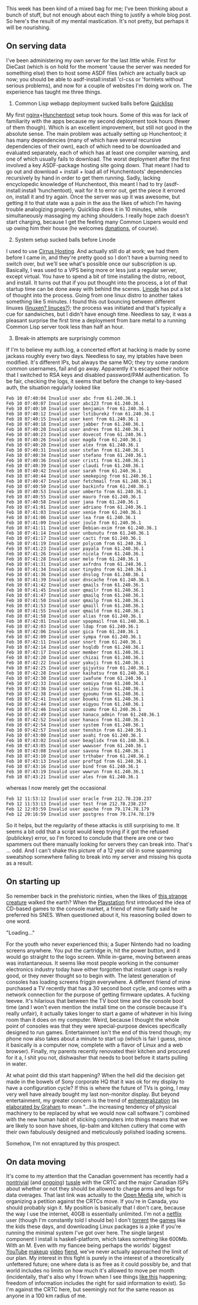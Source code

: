 This week has been kind of a mixed bag for me; I've been thinking about a bunch of stuff, but not enough about each thing to justify a whole blog post. So here's the result of my mental mastication. It's not pretty, but perhaps it will be nourishing.

## On serving data

I've been administering my own server for the last little while. First for DieCast (which is on hold for the moment 'cause the server was needed for something else) then to host some ASDF files (which are actually back up now; you should be able to asdf-install:install 'cl-css or 'formlets without serious problems), and now for a couple of websites I'm doing work on. The experience has taught me three things.

1. Common Lisp webapp deployment sucked balls before [Quicklisp](http://www.quicklisp.org/beta/)

My first [nginx](http://nginx.org/en/)+[Hunchentoot](http://weitz.de/hunchentoot/) setup took hours. Some of this was for lack of familiarity with the apps because my second deployment took hours (fewer of them though). Which is an excellent improvement, but still not good in the absolute sense. The main problem was actually setting up Hunchentoot; it has many dependencies (many of which have several recursive dependencies of their own), each of which need to be downloaded and evaluated separately, each of which has at least one compiler warning, and one of which usually fails to download. The worst deployment after the first involved a key ASDF-package hosting site going down. That meant I had to go out and download + install + load all of Hunchentoots' dependencies recursively by hand in order to get them running. Sadly, lacking encyclopedic knowledge of Hunchentoot, this meant I had to try (asdf-install:install 'hunchentoot), wait for it to error out, get the piece it errored on, install it and try again. Once the server was up it was awesome, but getting it to that state was a pain in the ass the likes of which I'm having trouble analogizing properly. Quicklisp does it in 10 minutes, while simultaneously massaging my aching shoulders. I really hope zach doesn't start charging, because I get the feeling many Common Lispers would end up owing him their house (he welcomes [donations](http://www.quicklisp.org/donations.html), of course).

2. System setup sucked balls before Linode

I used to use [Cirrus Hosting](http://www.cirrushosting.com/toronto-web-hosting-canada.html). And actually still do at work; we had them before I came in, and they're pretty good so I don't have a burning need to switch over, but we'll see what's possible once our subscription is up. Basically, I was used to a VPS being more or less just a regular server, except virtual. You have to spend a bit of time installing the distro, reboot, and install. It turns out that if you put thought into the process, a lot of that startup time can be done away with behind the scenes. [Linode](http://www.linode.com/) has put a lot of thought into the process. Going from one linux distro to another takes something like 5 minutes. I found this out bouncing between different linuxes ([linuxen? linuces?](http://superuser.com/questions/130490/what-is-the-plural-of-linux)); the process was initiated and that's typically a cue for sandwiches, but I didn't have enough time. Needless to say, it was a pleasant surprise the first time a deployment from bare metal to a running Common Lisp server took less than half an hour.

3. Break-in attempts are surprisingly common

If I'm to believe my auth.log, a concerted effort at hacking is made by some jackass roughly every two days. Needless to say, my iptables have been modified. It's different IPs, but always the same MO; they try some random common usernames, fail and go away. Apparently it's escaped their notice that I switched to RSA keys and disabled password/PAM authentication. To be fair, checking the logs, it seems that before the change to key-based auth, the situation regularly looked like

```
Feb 10 07:40:04 Invalid user abc from 61.240.36.1
Feb 10 07:40:07 Invalid user abc123 from 61.240.36.1
Feb 10 07:40:10 Invalid user benjamin from 61.240.36.1
Feb 10 07:40:12 Invalid user lstiburekz from 61.240.36.1
Feb 10 07:40:15 Invalid user kent from 61.240.36.1
Feb 10 07:40:18 Invalid user jabber from 61.240.36.1
Feb 10 07:40:20 Invalid user andres from 61.240.36.1
Feb 10 07:40:23 Invalid user dovecot from 61.240.36.1
Feb 10 07:40:26 Invalid user magda from 61.240.36.1
Feb 10 07:40:28 Invalid user alex from 61.240.36.1
Feb 10 07:40:31 Invalid user stefan from 61.240.36.1
Feb 10 07:40:34 Invalid user stefano from 61.240.36.1
Feb 10 07:40:36 Invalid user cristi from 61.240.36.1
Feb 10 07:40:39 Invalid user claudi from 61.240.36.1
Feb 10 07:40:42 Invalid user sarah from 61.240.36.1
Feb 10 07:40:44 Invalid user smokeping from 61.240.36.1
Feb 10 07:40:47 Invalid user fetchmail from 61.240.36.1
Feb 10 07:40:50 Invalid user backinfo from 61.240.36.1
Feb 10 07:40:53 Invalid user umberto from 61.240.36.1
Feb 10 07:40:55 Invalid user mauro from 61.240.36.1
Feb 10 07:40:58 Invalid user jana from 61.240.36.1
Feb 10 07:41:01 Invalid user adriano from 61.240.36.1
Feb 10 07:41:03 Invalid user xenie from 61.240.36.1
Feb 10 07:41:06 Invalid user lea from 61.240.36.1
Feb 10 07:41:09 Invalid user joule from 61.240.36.1
Feb 10 07:41:11 Invalid user Debian-exim from 61.240.36.1
Feb 10 07:41:14 Invalid user unbunutu from 61.240.36.1
Feb 10 07:41:17 Invalid user cacti from 61.240.36.1
Feb 10 07:41:19 Invalid user polycom from 61.240.36.1
Feb 10 07:41:23 Invalid user payala from 61.240.36.1
Feb 10 07:41:26 Invalid user nicola from 61.240.36.1
Feb 10 07:41:28 Invalid user melo from 61.240.36.1
Feb 10 07:41:31 Invalid user axfrdns from 61.240.36.1
Feb 10 07:41:34 Invalid user tinydns from 61.240.36.1
Feb 10 07:41:36 Invalid user dnslog from 61.240.36.1
Feb 10 07:41:39 Invalid user dnscache from 61.240.36.1
Feb 10 07:41:42 Invalid user qmails from 61.240.36.1
Feb 10 07:41:45 Invalid user qmailr from 61.240.36.1
Feb 10 07:41:47 Invalid user qmailq from 61.240.36.1
Feb 10 07:41:50 Invalid user qmailp from 61.240.36.1
Feb 10 07:41:53 Invalid user qmaill from 61.240.36.1
Feb 10 07:41:55 Invalid user qmaild from 61.240.36.1
Feb 10 07:41:58 Invalid user alias from 61.240.36.1
Feb 10 07:42:01 Invalid user vpopmail from 61.240.36.1
Feb 10 07:42:03 Invalid user ldap from 61.240.36.1
Feb 10 07:42:06 Invalid user gica from 61.240.36.1
Feb 10 07:42:09 Invalid user sympa from 61.240.36.1
Feb 10 07:42:11 Invalid user snort from 61.240.36.1
Feb 10 07:42:14 Invalid user hsqldb from 61.240.36.1
Feb 10 07:42:17 Invalid user member from 61.240.36.1
Feb 10 07:42:20 Invalid user chizai from 61.240.36.1
Feb 10 07:42:22 Invalid user yakuji from 61.240.36.1
Feb 10 07:42:25 Invalid user gijyutsu from 61.240.36.1
Feb 10 07:42:28 Invalid user kaihatsu from 61.240.36.1
Feb 10 07:42:30 Invalid user iwafune from 61.240.36.1
Feb 10 07:42:33 Invalid user oomiya from 61.240.36.1
Feb 10 07:42:36 Invalid user seizou from 61.240.36.1
Feb 10 07:42:38 Invalid user gyoumu from 61.240.36.1
Feb 10 07:42:41 Invalid user boueki from 61.240.36.1
Feb 10 07:42:44 Invalid user eigyou from 61.240.36.1
Feb 10 07:42:46 Invalid user soumu from 61.240.36.1
Feb 10 07:42:49 Invalid user hanaco_admin from 61.240.36.1
Feb 10 07:42:52 Invalid user hanaco from 61.240.36.1
Feb 10 07:42:54 Invalid user system from 61.240.36.1
Feb 10 07:42:57 Invalid user tenshin from 61.240.36.1
Feb 10 07:43:00 Invalid user avahi from 61.240.36.1
Feb 10 07:43:02 Invalid user beaglidx from 61.240.36.1
Feb 10 07:43:05 Invalid user wwwuser from 61.240.36.1
Feb 10 07:43:08 Invalid user savona from 61.240.36.1
Feb 10 07:43:10 Invalid user trthaber from 61.240.36.1
Feb 10 07:43:13 Invalid user proftpd from 61.240.36.1
Feb 10 07:43:16 Invalid user bind from 61.240.36.1
Feb 10 07:43:19 Invalid user wwwrun from 61.240.36.1
Feb 10 07:43:21 Invalid user ales from 61.240.36.1
```

whereas I now merely get the occasional

```
Feb 12 11:53:12 Invalid user oracle from 212.78.238.237
Feb 12 11:53:13 Invalid user test from 212.78.238.237
Feb 12 12:03:59 Invalid user apache from 79.174.78.179
Feb 12 20:16:59 Invalid user postgres from 79.174.78.179
```

So it helps, but the regularity of these attacks is still surprising to me. It seems a bit odd that a script would keep trying if it got the refused (publickey) error, so I'm forced to conclude that there are one or two spammers out there manually looking for servers they can break into. That's ... odd. And I can't shake this picture of a 12 year old in some spamming sweatshop somewhere failing to break into my server and missing his quota as a result.

## On starting up

So remember back in the prehistoric ninties, when the likes of [this strange creature](http://en.wikipedia.org/wiki/Super_Nintendo_Entertainment_System) walked the earth? When the [Playstation](http://en.wikipedia.org/wiki/PlayStation_(console)) first introduced the idea of CD-based games to the console market, a friend of mine flatly said he preferred his SNES. When questioned about it, his reasoning boiled down to one word. 

"Loading..." 

For the youth who never experienced this; a Super Nintendo had no loading screens anywhere. You put the cartridge in, hit the power button, and it would go straight to the logo screen. While in-game, moving between areas was instantaneous. It seems like most people working in the consumer electronics industry today have either forgotten that instant usage is really good, or they never thought so to begin with. The latest generation of consoles has loading screens friggin everywhere. A different friend of mine purchased a TV recently that has a 30 second boot cycle, and comes with a network connection for the purpose of getting firmware updates. A fucking teevee. It's hilarious that between the TV boot time and the console boot time (and I won't even mention the install time on the console because it's really unfair), it actually takes longer to start a game of whatever in his living room than it does on my computer. Weird, because I thought the whole point of consoles was that they were special-purpose devices specifically designed to run games. Entertainment isn't the end of this trend though; my phone now also takes about a minute to start up (which is fair I guess, since it basically is a computer now, complete with a flavor of Linux and a web browser). Finally, my parents recently renovated their kitchen and procured for it a, I shit you not, dishwasher that needs to boot before it starts pulling in water.

At what point did this start happening? When the hell did the decision get made in the bowels of Sony corporate HQ that it was ok for my display to have a configuration cycle? If this is where the future of TVs is going, I may very well have already bought my last non-monitor display. But beyond entertainment, my greater concern is the trend of [ephemeralization](http://en.wikipedia.org/wiki/Ephemeralization) (as [elaborated by Graham](http://www.paulgraham.com/tablets.html) to mean "...the increasing tendency of physical machinery to be replaced by what we would now call software.") combined with the new human habit of sticking computers into things means that we are likely to soon have shoes, lip-balm and kitchen cutlery that come with their own fabulously designed and meticulously polished loading screens.

Somehow, I'm not enraptured by this prospect.

## On data moving

It's come to my attention that the Canadian government has recently had a [nontrivial](http://www.tmcnet.com/scripts/print-page.aspx?PagePrint=http://telecommunications.tmcnet.com/topics/telecommunications/articles/144739-canadians-brawl-over-internet-usage-caps.htm) (and [ongoing](http://communities.canada.com/vancouversun/blogs/innovation/archive/2011/02/14/shaw-seeks-customer-feedback-on-usage-based-internet-charges.aspx?CommentPosted=true#commentmessage)) [tussle](http://openmedia.ca/meter) with the CRTC and the major Canadian ISPs about whether or not they should be allowed to charge arms and legs for data overages. That last link was actually to the [Open Media](http://openmedia.ca/meter) site, which is organizing a petition against the CRTCs move. If you're in Canada, you should probably sign it. My position is basically that I don't care, because the way I use the internet, 40GB is essentially unlimited. I'm not a [netflix](http://ca.netflix.com/Default?autoRedirect=off&mqso=80027678) user (though I'm constantly told I should be) I don't [torrent](http://thepiratebay.org/) the [games](http://www.lmptfy.com/?q=games&t=400) like the kids these days, and downloading Linux packages is a joke if you're running the minimal system I've got over here. The single largest component I install is haskell-platform, which takes something like 600Mb. With an M. Even with my fiancee being perhaps the worlds' biggest [YouTube](http://www.youtube.com/) [makeup](http://www.youtube.com/user/juicytuesday) [video](http://www.youtube.com/user/MissChievous) [fiend](http://www.youtube.com/user/sayanythingbr00ke), we've never actually approached the limit of our plan. My interest in this fight is purely in the interest of a theoretically unfettered future; one where data is as free as it could possibly be, and that world includes no limits on how much it's allowed to move per month (incidentally, that's also why I frown when I see things [like this](http://www.reddit.com/r/programming/comments/fkt7t/nemerle_factor_alice_ml_and_other_programming/) happening; freedom of information includes the right for said information to exist). So I'm against the CRTC here, but seemingly not for the same reason as anyone in a 100 km radius of me.
